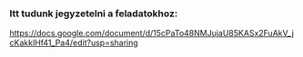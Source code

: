 ### Itt tudunk jegyzetelni a feladatokhoz: ###
https://docs.google.com/document/d/15cPaTo48NMJujaU85KASx2FuAkV_jcKakkIHf41_Pa4/edit?usp=sharing

